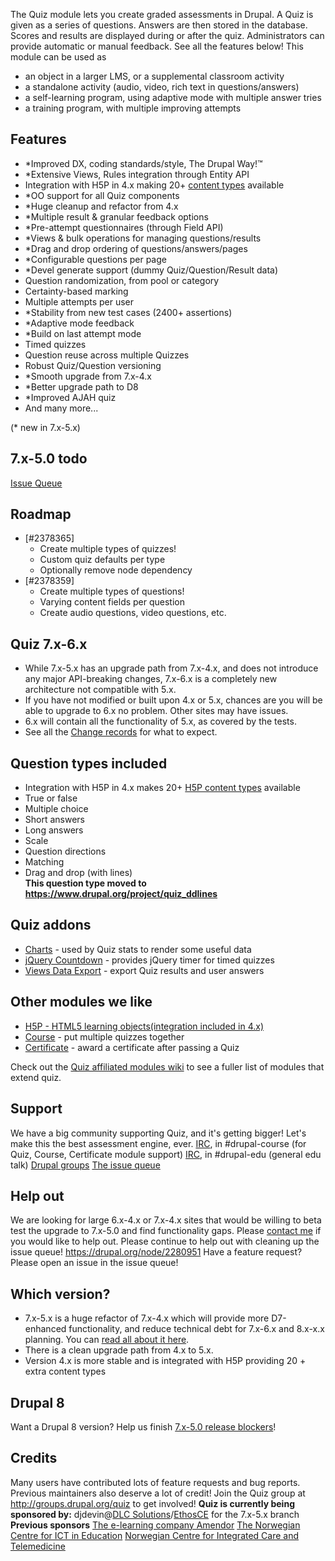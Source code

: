 The Quiz module lets you create graded assessments in Drupal. A Quiz is given as a series of questions. Answers are then stored in the database. Scores and results are displayed during or after the quiz. Administrators can provide automatic or manual feedback. See all the features below! This module can be used as

*   an object in a larger LMS, or a supplemental classroom activity
*   a standalone activity (audio, video, rich text in questions/answers)
*   a self-learning program, using adaptive mode with multiple answer tries
*   a training program, with multiple improving attempts

## Features

*   *Improved DX, coding standards/style, The Drupal Way!™
*   *Extensive Views, Rules integration through Entity API
*   Integration with H5P in 4.x making 20+ [content types](http://h5p.org/content-types-and-applications) available
*   *OO support for all Quiz components
*   *Huge cleanup and refactor from 4.x
*   *Multiple result & granular feedback options
*   *Pre-attempt questionnaires (through Field API)
*   *Views & bulk operations for managing questions/results
*   *Drag and drop ordering of questions/answers/pages
*   *Configurable questions per page
*   *Devel generate support (dummy Quiz/Question/Result data)
*   Question randomization, from pool or category
*   Certainty-based marking
*   Multiple attempts per user
*   *Stability from new test cases (2400+ assertions)
*   *Adaptive mode feedback
*   *Build on last attempt mode
*   Timed quizzes
*   Question reuse across multiple Quizzes
*   Robust Quiz/Question versioning
*   *Smooth upgrade from 7.x-4.x
*   *Better upgrade path to D8
*   *Improved AJAH quiz
*   And many more...

(* new in 7.x-5.x)

## 7.x-5.0 todo

[Issue Queue](https://www.drupal.org/project/issues/search/quiz?project_issue_followers=&status[]=1&status[]=13&status[]=8&issue_tags_op=%3D&issue_tags=7.x-5.0+release+blocker)

## Roadmap

*   [#2378365]
    *   Create multiple types of quizzes!
    *   Custom quiz defaults per type
    *   Optionally remove node dependency
*   [#2378359]
    *   Create multiple types of questions!
    *   Varying content fields per question
    *   Create audio questions, video questions, etc.

## Quiz 7.x-6.x

*   While 7.x-5.x has an upgrade path from 7.x-4.x, and does not introduce any major API-breaking changes, 7.x-6.x is a completely new architecture not compatible with 5.x.
*   If you have not modified or built upon 4.x or 5.x, chances are you will be able to upgrade to 6.x no problem. Other sites may have issues.
*   6.x will contain all the functionality of 5.x, as covered by the tests.
*   See all the [Change records](https://www.drupal.org/list-changes/quiz) for what to expect.

## Question types included

*   Integration with H5P in 4.x makes 20+ [H5P content types](http://h5p.org/content-types-and-applications) available
*   True or false
*   Multiple choice
*   Short answers
*   Long answers
*   Scale
*   Question directions
*   Matching
*   Drag and drop (with lines)  
     **This question type moved to https://www.drupal.org/project/quiz_ddlines**

## Quiz addons

*   [Charts](http://drupal.org/project/charts) - used by Quiz stats to render some useful data
*   [jQuery Countdown](http://drupal.org/project/jquery_countdown) - provides jQuery timer for timed quizzes
*   [Views Data Export](http://drupal.org/project/views_data_export) - export Quiz results and user answers

## Other modules we like

*   [H5P - HTML5 learning objects(integration included in 4.x)](https://www.drupal.org/project/h5p)
*   [Course](https://www.drupal.org/project/course) - put multiple quizzes together
*   [Certificate](https://www.drupal.org/project/certificate) - award a certificate after passing a Quiz

Check out the [Quiz affiliated modules wiki](http://groups.drupal.org/node/177684) to see a fuller list of modules that extend quiz.

## Support

We have a big community supporting Quiz, and it's getting bigger! Let's make this the best assessment engine, ever. [IRC](https://drupal.org/irc), in #drupal-course (for Quiz, Course, Certificate module support) [IRC](https://drupal.org/irc), in #drupal-edu (general edu talk) [Drupal groups](https://groups.drupal.org/quiz) [The issue queue](https://www.drupal.org/project/issues/quiz)

## Help out

We are looking for large 6.x-4.x or 7.x-4.x sites that would be willing to beta test the upgrade to 7.x-5.0 and find functionality gaps. Please [contact me](https://www.drupal.org/user/701754/contact) if you would like to help out. Please continue to help out with cleaning up the issue queue! https://drupal.org/node/2280951 Have a feature request? Please open an issue in the issue queue!

## Which version?

*   7.x-5.x is a huge refactor of 7.x-4.x which will provide more D7-enhanced functionality, and reduce technical debt for 7.x-6.x and 8.x-x.x planning. You can [read all about it here](https://drupal.org/node/2236419).
*   There is a clean upgrade path from 4.x to 5.x.
*   Version 4.x is more stable and is integrated with H5P providing 20 + extra content types

## Drupal 8

Want a Drupal 8 version? Help us finish [7.x-5.0 release blockers](https://www.drupal.org/project/issues/search/quiz?project_issue_followers=&status[]=1&status[]=13&status[]=8&status[]=14&version[]=7.x)!

## Credits

Many users have contributed lots of feature requests and bug reports. Previous maintainers also deserve a lot of credit! Join the Quiz group at http://groups.drupal.org/quiz to get involved! **Quiz is currently being sponsored by:** djdevin@[DLC Solutions](http://www.dlc-solutions.com)/[EthosCE](http://www.ethosce.com) for the 7.x-5.x branch **Previous sponsors** [The e-learning company Amendor](http://amendor.com) [The Norwegian Centre for ICT in Education](http://iktsenteret.no/english) [Norwegian Centre for Integrated Care and Telemedicine](http://telemed.no/)
